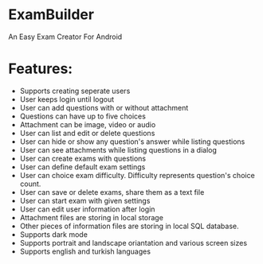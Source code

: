 # ExamBuilder
An Easy Exam Creator For Android

# Features:
- Supports creating seperate users
- User keeps login until logout
- User can add questions with or without attachment
- Questions can have up to five choices
- Attachment can be image, video or audio
- User can list and edit or delete questions
- User can hide or show any question's answer while listing questions
- User can see attachments while listing questions in a dialog
- User can create exams with questions
- User can define default exam settings
- User can choice exam difficulty. Difficulty represents question's choice count.
- User can save or delete exams, share them as a text file
- User can start exam with given settings
- User can edit user information after login
- Attachment files are storing in local storage
- Other pieces of information files are storing in local SQL database.
- Supports dark mode
- Supports portrait and landscape oriantation and various screen sizes
- Supports english and turkish languages